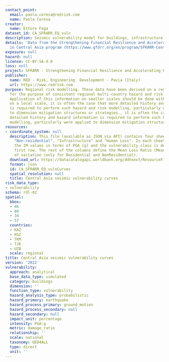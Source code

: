 ```yaml
---
contact_point:
  email: paola.ceresa@redrisk.com
  name: Paola Ceresa
creator:
  name: Ettore Faga
dataset_id: CA_SFRARR_EQ_vuln
description: Seismic vulnerability model for buildings, infrastructure, and population.
details: 'Data from the Strengthening Financial Resilience and Accelerating Risk Reduction
  in Central Asia program (https://www.gfdrr.org/en/program/SFRARR-Central-Asia).'
exposure: null
hazard: null
license: CC-BY-SA-4.0
loss: null
project: SFRARR - Strengthening Financial Resilience and Accelerating Risk Reduction in Central Asia
publisher:
  name: RED - Risk, Engineering  Development - Pavia (Italy)
  url: https://www.redrisk.com
purpose: Regional risk modelling. These data have been derived on a regional scale
  for the purpose of consistent regional multi-country hazard and risk assessment.
  Application of this information on smaller scales should be done with care. Importantly
  on a local scale, it is often the case that more detailed history and hazard information
  is required to perform such hazard and risk modelling, particularly were applied
  to dimension mitigation structures or strategies., it is often the case that more
  detailed history and hazard information is required to perform such hazard and risk
  modelling, particularly were applied to dimension mitigation structures or strategies
resources:
- coordinate_system: null
  description: This file (available as JSON via API) contains four sheets named "Residential",
    "Non-residential", "Infrastructure" and "Human Loss". In each sheet column A defines
    the IM values in terms of PGA [g] and the vulnerability class is defined in the
    first row. The rest of the columns define the Mean Loss Ratio (Mean LR) and Coefficient
    of variation (only for Residential and NonResidential).
  download_url: https://datacatalogapi.worldbank.org/ddhxext/ResourceFileData?resource_unique_id=DR0091012&version_id=2023-07-21T17:15:43.0838742Z
  format: json
  id: CA_SFRARR_EQ_vulnCurves
  spatial_resolution: null
  title: Central Asia seismic vulnerability curves
risk_data_type:
- vulnerability
schema: rdl-02
spatial:
  bbox:
  - 46
  - 88
  - 34
  - 57
  countries:
  - KAZ
  - KGZ
  - TKM
  - TJK
  - UZB
  scale: regional
title: Central Asia seismic vulnerability curves
version: '2022'
vulnerability:
  approach: analytical
  base_data_type: simulated
  category: buildings
  dimension: ''
  function_type: vulnerability
  hazard_analysis_type: probabilistic
  hazard_primary: earthquake
  hazard_process_primary: ground_motion
  hazard_process_secondary: null
  hazard_secondary: null
  impact_unit: percentage
  intensity: PGA:g
  metric: damage_ratio
  relationship: ''
  scale: national
  taxonomy: GED4ALL
  type: direct
  unit: ''
---
```

